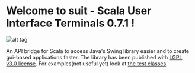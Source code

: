 # Welcome to suit - Scala User Interface Terminals 0.7.1 !

![alt tag](https://travis-ci.org/stevendobay/suit.svg)

An API bridge for Scala to access Java's Swing library easier and to create gui-based applications faster. 
The library has been published with [LGPL v3.0 license](https://github.com/stevendobay/suit/blob/master/LICENSE).
For examples(not useful yet) look at [the test classes](https://github.com/stevendobay/suit/tree/master/src/test/scala).
